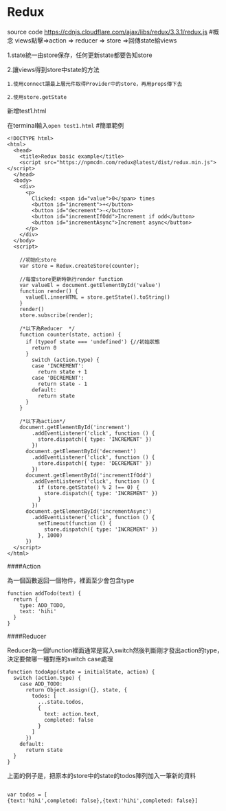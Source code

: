 # Redux
source code
https://cdnjs.cloudflare.com/ajax/libs/redux/3.3.1/redux.js
#概念
views點擊=>action => reducer => store =>回傳state給views

1.state統一由store保存，任何更新state都要告知store

2.讓views得到store中state的方法
```
1.使用connect讓最上層元件取得Provider中的store，再用props傳下去

2.使用store.getState
```

新增test1.html

在terminal輸入`open test1.html`
#簡單範例
```
<!DOCTYPE html>
<html>
  <head>
    <title>Redux basic example</title>
    <script src="https://npmcdn.com/redux@latest/dist/redux.min.js"></script>
  </head>
  <body>
    <div>
      <p>
        Clicked: <span id="value">0</span> times
        <button id="increment">+</button>
        <button id="decrement">-</button>
        <button id="incrementIfOdd">Increment if odd</button>
        <button id="incrementAsync">Increment async</button>
      </p>
    </div>
  </body>
  <script>

    //初始化store
    var store = Redux.createStore(counter);

    //每當store更新時執行render function
    var valueEl = document.getElementById('value')
    function render() {
      valueEl.innerHTML = store.getState().toString()
    }
    render()
    store.subscribe(render);

    /*以下為Reducer  */
    function counter(state, action) {
      if (typeof state === 'undefined') {//初始狀態
        return 0
      }
        switch (action.type) {
        case 'INCREMENT':
          return state + 1
        case 'DECREMENT':
          return state - 1
        default:
          return state
      }
    }

    /*以下為action*/
    document.getElementById('increment')
        .addEventListener('click', function () {
          store.dispatch({ type: 'INCREMENT' })
        })
      document.getElementById('decrement')
        .addEventListener('click', function () {
          store.dispatch({ type: 'DECREMENT' })
        })
      document.getElementById('incrementIfOdd')
        .addEventListener('click', function () {
          if (store.getState() % 2 !== 0) {
            store.dispatch({ type: 'INCREMENT' })
          }
        })
      document.getElementById('incrementAsync')
        .addEventListener('click', function () {
          setTimeout(function () {
            store.dispatch({ type: 'INCREMENT' })
          }, 1000)
      })
  </script>
</html>
```

####Action

為一個函數返回一個物件，裡面至少會包含type

```
function addTodo(text) {
  return {
    type: ADD_TODO,
    text: 'hihi'
  }
}
```

####Reducer

Reducer為一個function裡面通常是寫入switch然後判斷剛才發出action的type，決定要做哪一種對應的switch case處理

```
function todoApp(state = initialState, action) {
  switch (action.type) {
    case ADD_TODO:
      return Object.assign({}, state, {
        todos: [
          ...state.todos,
          {
            text: action.text,
            completed: false
          }
        ]
      })
    default:
      return state
  }
}
```

上面的例子是，把原本的store中的state的todos陣列加入一筆新的資料

```

var todos = [
{text:'hihi',completed: false},{text:'hihi',completed: false}]

```